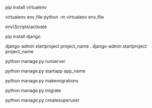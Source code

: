 <!-- install virtual env -->
pip install virtualenv

<!-- crete virtualenv -->
virtualenv env_file
python -m virtualenv env_file

<!-- activate virtualenv -->
env\Scripts\activate

<!-- install django -->
pip install django

<!-- start project -->
django-admin startproject project_name . 
django-admin startproject project_name

<!-- run server -->
python manage.py runserver

<!-- start app -->
python manage.py startapp app_name

<!-- to create migrations files  -->
python manage.py makemigrations

<!-- to implement the migrations files -->
python manage.py migrate

<!-- create a user -->
python manage.py createsuperuser
